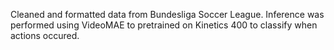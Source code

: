 Cleaned and formatted data from Bundesliga Soccer League. Inference was performed using VideoMAE to pretrained on Kinetics 400 to classify when actions occured. 

